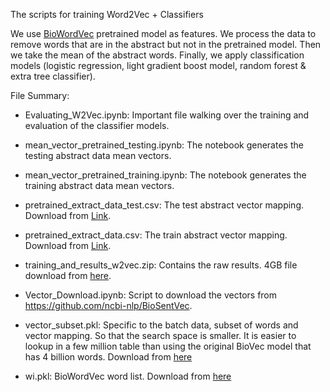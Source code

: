 The scripts for training Word2Vec + Classifiers

We use [BioWordVec](https://github.com/ncbi-nlp/BioSentVec) pretrained model as features. We process the data to remove words that are in the abstract but not in the pretrained model. Then we take the mean of the abstract words. Finally, we apply classification models (logistic regression, light gradient boost model, random forest & extra tree classifier). 

File Summary:

* Evaluating_W2Vec.ipynb: Important file walking over the training and evaluation of the classifier models.

* mean_vector_pretrained_testing.ipynb: The notebook generates the testing abstract data mean vectors.

* mean_vector_pretrained_training.ipynb: The notebook generates the training abstract data mean vectors.

* pretrained_extract_data_test.csv: The test abstract vector mapping.  Download from [Link](https://drive.google.com/file/d/1R820Ytq8Wn9vi4ZZQt3KbKiNqOloChqL/view?usp=share_link).

* pretrained_extract_data.csv: The train abstract vector mapping.  Download from [Link](https://drive.google.com/file/d/1W1fgKrdPDwgsgvkPrcC1ctf5S4wVKmtc/view?usp=sharing).

* training_and_results_w2vec.zip: Contains the raw results. 4GB file download from [here](https://drive.google.com/file/d/1sq4Fj1m7z-XwMsbmCWkl6WLInMul81J4/view?usp=share_link).

* Vector_Download.ipynb: Script to download the vectors from https://github.com/ncbi-nlp/BioSentVec.

* vector_subset.pkl: Specific to the batch data, subset of words and vector mapping. So that the search space is smaller. It is easier to lookup in a few million table than using the original BioVec model that has 4 billion words. Download from [here](https://drive.google.com/file/d/1y-DfnKJRJCmz9LZw9evgPxhsIC2P5bqD/view?usp=share_link)

* wi.pkl: BioWordVec word list. Download from [here](https://drive.google.com/file/d/1-4Fq9dlYz46myF9wA3rd_CzUEu821pEx/view?usp=sharing)
